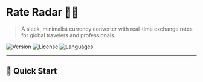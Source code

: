 # Rate Radar 📡💱

> A sleek, minimalist currency converter with real-time exchange rates for global travelers and professionals.

![Version](https://img.shields.io/badge/version-1.0.0-blue.svg?style=flat-square)
![License](https://img.shields.io/badge/license-MIT-green.svg?style=flat-square)
![Languages](https://img.shields.io/badge/languages-HTML%20%7C%20CSS%20%7C%20JS-orange.svg?style=flat-square)

---

## 🚀 Quick Start

